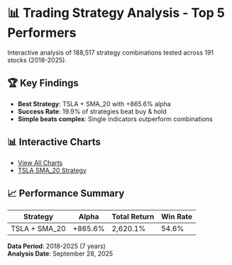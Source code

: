 # 📊 Trading Strategy Analysis - Top 5 Performers

Interactive analysis of 188,517 strategy combinations tested across 191 stocks (2018-2025).

## 🏆 Key Findings
- **Best Strategy**: TSLA + SMA_20 with +865.6% alpha
- **Success Rate**: 19.9% of strategies beat buy & hold
- **Simple beats complex**: Single indicators outperform combinations

## 📊 Interactive Charts
- [View All Charts](https://your-username.github.io/trading-strategy-analysis/)
- [TSLA SMA_20 Strategy](https://your-username.github.io/trading-strategy-analysis/top_1_TSLA_SMA-20.html)

## 📈 Performance Summary
| Strategy | Alpha | Total Return | Win Rate |
|----------|-------|--------------|----------|
| TSLA + SMA_20 | +865.6% | 2,620.1% | 54.6% |

**Data Period**: 2018-2025 (7 years)  
**Analysis Date**: September 28, 2025
